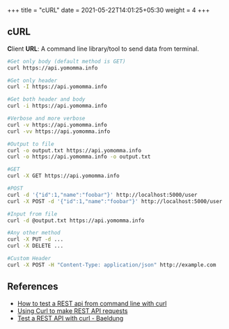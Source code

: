 +++
title = "cURL"
date = 2021-05-22T14:01:25+05:30
weight = 4
+++

## cURL
**C**lient **URL**: A command line library/tool to send data from terminal.

```bash
#Get only body (default method is GET)
curl https://api.yomomma.info

#Get only header
curl -I https://api.yomomma.info

#Get both header and body
curl -i https://api.yomomma.info

#Verbose and more verbose
curl -v https://api.yomomma.info
curl -vv https://api.yomomma.info

#Output to file
curl -o output.txt https://api.yomomma.info
curl -o https://api.yomomma.info -o output.txt

#GET
curl -X GET https://api.yomomma.info

#POST
curl -d '{"id":1,"name":"foobar"}' http://localhost:5000/user
curl -X POST -d '{"id":1,"name":"foobar"}' http://localhost:5000/user

#Input from file
curl -d @output.txt https://api.yomomma.info

#Any other method
curl -X PUT -d ...
curl -X DELETE ...

#Custom Header
curl -X POST -H "Content-Type: application/json" http://example.com
```

## References
- [How to test a REST api from command line with curl](https://www.codepedia.org/ama/how-to-test-a-rest-api-from-command-line-with-curl/)
- [Using Curl to make REST API requests](https://linuxize.com/post/curl-rest-api/)
- [Test a REST API with curl - Baeldung](https://www.baeldung.com/curl-rest)